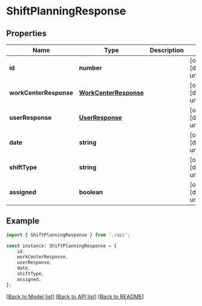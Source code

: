 # ShiftPlanningResponse


## Properties

Name | Type | Description | Notes
------------ | ------------- | ------------- | -------------
**id** | **number** |  | [optional] [default to undefined]
**workCenterResponse** | [**WorkCenterResponse**](WorkCenterResponse.md) |  | [optional] [default to undefined]
**userResponse** | [**UserResponse**](UserResponse.md) |  | [optional] [default to undefined]
**date** | **string** |  | [optional] [default to undefined]
**shiftType** | **string** |  | [optional] [default to undefined]
**assigned** | **boolean** |  | [optional] [default to undefined]

## Example

```typescript
import { ShiftPlanningResponse } from './api';

const instance: ShiftPlanningResponse = {
    id,
    workCenterResponse,
    userResponse,
    date,
    shiftType,
    assigned,
};
```

[[Back to Model list]](../README.md#documentation-for-models) [[Back to API list]](../README.md#documentation-for-api-endpoints) [[Back to README]](../README.md)
